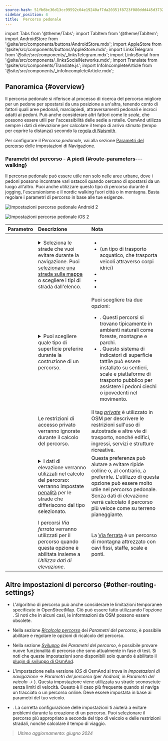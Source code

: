 ```yaml
---
source-hash: 51fb6bc36d13cc99592c04e19240af7da20351f8723f080ddd445d3732ef8b91
sidebar_position: 4
title:  Percorso pedonale
---
```

import Tabs from '@theme/Tabs';
import TabItem from '@theme/TabItem';
import AndroidStore from '@site/src/components/buttons/AndroidStore.mdx';
import AppleStore from '@site/src/components/buttons/AppleStore.mdx';
import LinksTelegram from '@site/src/components/_linksTelegram.mdx';
import LinksSocial from '@site/src/components/_linksSocialNetworks.mdx';
import Translate from '@site/src/components/Translate.js';
import InfoIncompleteArticle from '@site/src/components/_infoIncompleteArticle.mdx';



## Panoramica {#overview}

Il percorso pedonale si riferisce al processo di ricerca del percorso migliore per un pedone per spostarsi da una posizione a un'altra, tenendo conto di fattori quali aree pedonali, marciapiedi, attraversamenti pedonali e incroci adatti ai pedoni. Può anche considerare altri fattori come le *scale*, che possono essere utili per l'accessibilità delle sedie a rotelle. OsmAnd utilizza sempre i dati di elevazione per calcolare il tempo di arrivo stimato (tempo per coprire la distanza) secondo la [regola di Naismith](https://en.wikipedia.org/wiki/Naismith%27s_rule#Scarf's_equivalence_between_distance_and_climb).

Per configurare il *Percorso pedonale*, vai alla sezione [Parametri del percorso](../guidance/navigation-settings#route-parameters) delle impostazioni di Navigazione.

### Parametri del percorso - A piedi {#route-parameters---walking}

Il percorso pedonale può essere utile non solo nelle aree urbane, dove i pedoni possono incontrare vari ostacoli quando cercano di spostarsi da un luogo all'altro. Puoi anche utilizzare questo tipo di percorso durante il jogging, l'escursionismo e il nordic walking fuori città o in montagna. Basta regolare i parametri di percorso in base alle tue esigenze.

<Tabs groupId="operating-systems">

<TabItem value="android" label="Android">

![Impostazioni percorso pedonale Android 2](@site/static/img/navigation/routing/routing_pedestrian_settings_andr_2.png)

</TabItem>

<TabItem value="ios" label="iOS">

![Impostazioni percorso pedonale iOS 2](@site/static/img/navigation/routing/pedestrian_routing_ios.png)

</TabItem>

</Tabs>

| Parametro | Descrizione | Nota |
|:------------|:---------------|:---------------|
| *<Translate android="true" ids="impassable_road"/>* |  <details><summary> Seleziona le strade che vuoi evitare durante la navigazione. Puoi [selezionare una strada sulla mappa](../../map/map-context-menu/#avoid-road) o scegliere i tipi di strada dall'elenco.  </summary>![Evita strade Android](@site/static/img/navigation/routing/avoid_pedestrian_andr.png) </details>       | <ul><li> [<Translate android="true" ids="routing_attr_avoid_unpaved_name"/>](https://wiki.openstreetmap.org/wiki/Key:surface)</li><li>[<Translate android="true" ids="routing_attr_avoid_ferries_name"/>](https://wiki.openstreetmap.org/wiki/Ferries) (un tipo di trasporto acquatico, che trasporta veicoli attraverso corpi idrici)</li><li>[<Translate android="true" ids="routing_attr_avoid_stairs_name"/>](https://wiki.openstreetmap.org/wiki/Tag:highway%3Dsteps)</li><li>[<Translate android="true" ids="routing_attr_avoid_tunnels_name"/>](https://wiki.openstreetmap.org/wiki/Key:tunnel)</li><li>[<Translate android="true" ids="routing_attr_avoid_motorway_name"/>](https://wiki.openstreetmap.org/wiki/Tag:highway%3Dmotorway)</li></ul>|
| *<Translate android="true" ids="prefer_in_routing_title"/>* | <details><summary> Puoi scegliere quale tipo di superficie preferire durante la costruzione di un percorso. </summary> ![Elevazione pedonale Android](@site/static/img/navigation/routing/prefer_pedestrian_andr.png)  </details>  | Puoi scegliere tra due opzioni:<ul><li>[<Translate android="true" ids="routing_attr_prefer_hiking_routes_name"/>](https://wiki.openstreetmap.org/wiki/Hiking#Tagging_ways,_points_and_areas). Questi percorsi si trovano tipicamente in ambienti naturali come foreste, montagne e parchi. </li><li>[<Translate android="true" ids="routing_attr_prefer_tactile_paving_name"/>](https://wiki.openstreetmap.org/wiki/Key:tactile_paving). Questo sistema di indicatori di superficie tattile può essere installato su sentieri, scale e piattaforme di trasporto pubblico per assistere i pedoni ciechi o ipovedenti nel movimento. </li></ul> |
| *<Translate android="true" ids="routing_attr_allow_private_name"/>* |  Le restrizioni di accesso privato verranno ignorate durante il calcolo del percorso.  | Il tag *[private](https://wiki.openstreetmap.org/wiki/Key:access)* è utilizzato in OSM per descrivere le restrizioni sull'uso di autostrade e altre vie di trasporto, nonché edifici, ingressi, servizi e strutture ricreative.   |
|*<Translate android="true" ids="routing_attr_height_obstacles_name"/>* | <details><summary> I dati di elevazione verranno utilizzati nel calcolo del percorso: verranno impostate [penalità](../../../technical/osmand-file-formats/osmand-routing-xml.md#penalties-of-elevation-data) per le strade che differiscono dal tipo selezionato. </summary> ![Utilizza dati di elevazione Android](@site/static/img/navigation/routing/pedestrian_elevation_andr.png)  </details> | Questa preferenza può aiutare a evitare ripide colline o, al contrario, a preferirle. L'utilizzo di questa opzione può essere molto utile nel percorso pedonale. Senza dati di elevazione verrà calcolato il percorso più veloce come su terreno pianeggiante. |
|*<Translate android="true" ids="routing_attr_allow_via_ferrata_name"/>*| I percorsi *Via ferrata* verranno utilizzati per il percorso quando questa opzione è abilitata insieme a *Utilizza dati di elevazione*.  | La [Via ferrata](https://wiki.openstreetmap.org/wiki/Tag:highway%3Dvia_ferrata) è un percorso di montagna attrezzato con cavi fissi, staffe, scale e ponti. |


## Altre impostazioni di percorso {#other-routing-settings}

- L'algoritmo di percorso può anche considerare le limitazioni temporanee specificate in OpenStreetMap. Ciò può essere fatto utilizzando l'opzione *[<Translate android="true" ids="temporary_conditional_routing"/>](../routing/osmand-routing.md#consider-temporary-limitations)*. Si noti che in alcuni casi, le informazioni da OSM possono essere obsolete.

- Nella sezione [*Ricalcola percorso*](../../navigation/guidance/navigation-settings.md#recalculate-route) dei *Parametri del percorso*, è possibile abilitare e regolare le opzioni di ricalcolo del percorso.

- Nella sezione [*Sviluppo*](../guidance/navigation-settings.md#development-settings) dei *Parametri del percorso*, è possibile provare nuove funzionalità di percorso che sono attualmente in fase di test. Si noti che queste impostazioni sono disponibili solo quando è abilitato il [plugin di sviluppo di OsmAnd](../../plugins/development.md).

- L'impostazione *[<Translate ios="true" ids="road_speeds"/>](../guidance/navigation-settings.md#road-speeds)* nella versione *iOS* di OsmAnd si trova in *Impostazioni di navigazione → Parametri del percorso* (per *Android*, in *Parametri del veicolo → [<Translate android="true" ids="default_speed_setting_title"/>](../guidance/navigation-settings.md#default-speed--road-speeds)*). Questa impostazione viene utilizzata su strade sconosciute senza limiti di velocità. Questo è il caso più frequente quando si naviga un tracciato o un percorso online. Deve essere impostata in base ai parametri del tuo veicolo.

- *[<Translate ios="true" ids="vehicle_parameters"/>](../guidance/navigation-settings.md#vehicle-parameters)*. La corretta configurazione delle impostazioni ti aiuterà a evitare problemi durante la creazione di un percorso. Puoi selezionare il percorso più appropriato a seconda del tipo di veicolo e delle restrizioni stradali, nonché calcolare il tempo di viaggio.

> *Ultimo aggiornamento: giugno 2024*
